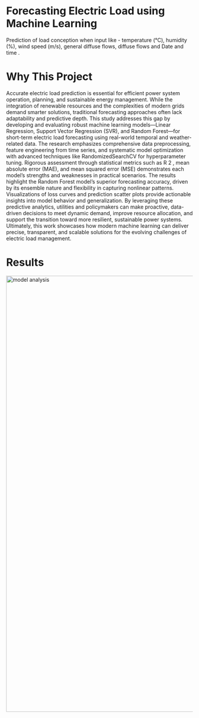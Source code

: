 # Forecasting Electric Load using Machine Learning
Prediction of load conception when input like - temperature (°C), humidity (%), wind
speed (m/s), general diffuse flows, diffuse flows and Date and time .
# Why This Project

Accurate electric load prediction is essential for efficient power system operation, planning, and sustainable energy management. While the integration of renewable resources and the complexities of modern grids demand smarter solutions, traditional forecasting approaches often lack adaptability and predictive depth. This study addresses this gap by developing and evaluating robust machine learning models—Linear Regression, Support Vector Regression (SVR), and Random Forest—for short-term electric load forecasting using real-world temporal and weather-related data. The research emphasizes comprehensive data preprocessing, feature engineering from time series, and systematic model optimization with advanced techniques like RandomizedSearchCV for hyperparameter tuning. Rigorous assessment through statistical metrics such as 
R
2 , mean absolute error (MAE), and mean squared error (MSE) demonstrates each model’s strengths and weaknesses in practical scenarios. The results highlight the Random Forest model’s superior forecasting accuracy, driven by its ensemble nature and flexibility in capturing nonlinear patterns. Visualizations of loss curves and prediction scatter plots provide actionable insights into model behavior and generalization. By leveraging these predictive analytics, utilities and policymakers can make proactive, data-driven decisions to meet dynamic demand, improve resource allocation, and support the transition toward more resilient, sustainable power systems. Ultimately, this work showcases how modern machine learning can deliver precise, transparent, and scalable solutions for the evolving challenges of electric load management.
# Results
<img width="1589" height="1174" alt="model analysis" src="https://github.com/user-attachments/assets/a96e285c-0b27-4092-821c-d13f9a1d23a6" />
